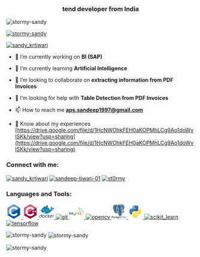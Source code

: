 <h3 align="center">tend developer from India</h3>

<p align="left"> <img src="https://komarev.com/ghpvc/?username=stormy-sandy&label=Profile%20views&color=0e75b6&style=flat" alt="stormy-sandy" /> </p>

<p align="left"> <a href="https://github.com/ryo-ma/github-profile-trophy"><img src="https://github-profile-trophy.vercel.app/?username=stormy-sandy" alt="stormy-sandy" /></a> </p>

<p align="left"> <a href="https://twitter.com/sandy_krtiwari" target="blank"><img src="https://img.shields.io/twitter/follow/sandy_krtiwari?logo=twitter&style=for-the-badge" alt="sandy_krtiwari" /></a> </p>

- 🔭 I’m currently working on **BI (SAP)**

- 🌱 I’m currently learning **Artificial Intelligence**

- 👯 I’m looking to collaborate on **extracting information from PDF Invoices**

- 🤝 I’m looking for help with **Table Detection from PDF Invoices**

- 📫 How to reach me **aps.sandeep1997@gmail.com**

- 📄 Know about my experiences [https://drive.google.com/file/d/1HcNWOhkFEH0aKOPMhLCg9Ao1doWvISKk/view?usp=sharing](https://drive.google.com/file/d/1HcNWOhkFEH0aKOPMhLCg9Ao1doWvISKk/view?usp=sharing)

<h3 align="left">Connect with me:</h3>
<p align="left">
<a href="https://twitter.com/sandy_krtiwari" target="blank"><img align="center" src="https://raw.githubusercontent.com/rahuldkjain/github-profile-readme-generator/master/src/images/icons/Social/twitter.svg" alt="sandy_krtiwari" height="30" width="40" /></a>
<a href="https://linkedin.com/in/sandeep-tiwari-01" target="blank"><img align="center" src="https://raw.githubusercontent.com/rahuldkjain/github-profile-readme-generator/master/src/images/icons/Social/linked-in-alt.svg" alt="sandeep-tiwari-01" height="30" width="40" /></a>
<a href="https://kaggle.com/st0rmy" target="blank"><img align="center" src="https://raw.githubusercontent.com/rahuldkjain/github-profile-readme-generator/master/src/images/icons/Social/kaggle.svg" alt="st0rmy" height="30" width="40" /></a>
</p>

<h3 align="left">Languages and Tools:</h3>
<p align="left"> <a href="https://www.cprogramming.com/" target="_blank"> <img src="https://raw.githubusercontent.com/devicons/devicon/master/icons/c/c-original.svg" alt="c" width="40" height="40"/> </a> <a href="https://www.w3schools.com/cpp/" target="_blank"> <img src="https://raw.githubusercontent.com/devicons/devicon/master/icons/cplusplus/cplusplus-original.svg" alt="cplusplus" width="40" height="40"/> </a> <a href="https://www.docker.com/" target="_blank"> <img src="https://raw.githubusercontent.com/devicons/devicon/master/icons/docker/docker-original-wordmark.svg" alt="docker" width="40" height="40"/> </a> <a href="https://git-scm.com/" target="_blank"> <img src="https://www.vectorlogo.zone/logos/git-scm/git-scm-icon.svg" alt="git" width="40" height="40"/> </a> <a href="https://www.mysql.com/" target="_blank"> <img src="https://raw.githubusercontent.com/devicons/devicon/master/icons/mysql/mysql-original-wordmark.svg" alt="mysql" width="40" height="40"/> </a> <a href="https://opencv.org/" target="_blank"> <img src="https://www.vectorlogo.zone/logos/opencv/opencv-icon.svg" alt="opencv" width="40" height="40"/> </a> <a href="https://www.postgresql.org" target="_blank"> <img src="https://raw.githubusercontent.com/devicons/devicon/master/icons/postgresql/postgresql-original-wordmark.svg" alt="postgresql" width="40" height="40"/> </a> <a href="https://www.python.org" target="_blank"> <img src="https://raw.githubusercontent.com/devicons/devicon/master/icons/python/python-original.svg" alt="python" width="40" height="40"/> </a> <a href="https://scikit-learn.org/" target="_blank"> <img src="https://upload.wikimedia.org/wikipedia/commons/0/05/Scikit_learn_logo_small.svg" alt="scikit_learn" width="40" height="40"/> </a> <a href="https://www.tensorflow.org" target="_blank"> <img src="https://www.vectorlogo.zone/logos/tensorflow/tensorflow-icon.svg" alt="tensorflow" width="40" height="40"/> </a> </p>

<p><img align="left" src="https://github-readme-stats.vercel.app/api/top-langs?username=stormy-sandy&show_icons=true&locale=en&layout=compact" alt="stormy-sandy" /></p>

<p>&nbsp;<img align="center" src="https://github-readme-stats.vercel.app/api?username=stormy-sandy&show_icons=true&locale=en" alt="stormy-sandy" /></p>

<p><img align="center" src="https://github-readme-streak-stats.herokuapp.com/?user=stormy-sandy&" alt="stormy-sandy" /></p>
